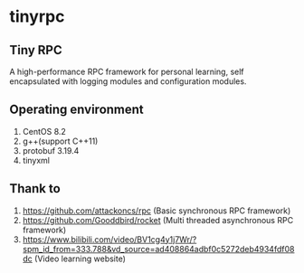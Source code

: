 # tinyrpc
## Tiny RPC
A high-performance RPC framework for personal learning, self encapsulated with logging modules and configuration modules.

## Operating environment
1. CentOS 8.2
2. g++(support C++11)
3. protobuf 3.19.4
4. tinyxml

## Thank to 
1. https://github.com/attackoncs/rpc (Basic synchronous RPC framework)
2. https://github.com/Gooddbird/rocket (Multi threaded asynchronous RPC framework)
3. https://www.bilibili.com/video/BV1cg4y1j7Wr/?spm_id_from=333.788&vd_source=ad408864adbf0c5272deb4934fdf08dc (Video learning website)